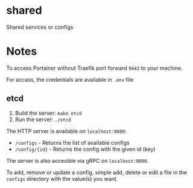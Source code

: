 # shared

Shared services or configs


# Notes

To access Portainer without Traefik port forward `9443` to your machine.

For accass, the credentials are available in `.env` file

## etcd

1. Build the server: `make etcd`
2. Run the server: `./etcd`

The HTTP server is available on `localhost:8080`:
- `/configs` - Returns the list of available configs
- `/config/{id}` - Returns the config with the given id (key)

The server is also accesible via gRPC on `localhost:9090`.

To add, remove or update a config, simple add, delete or edit a file
in the `configs` directory with the value(s) you want.